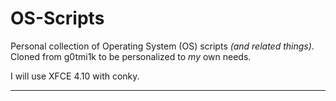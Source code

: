 # OS-Scripts #

Personal collection of Operating System (OS) scripts _(and related things)_.<br />
Cloned from g0tmi1k to be personalized to _my_ own needs. 

I will use XFCE 4.10 with conky.
- - -
